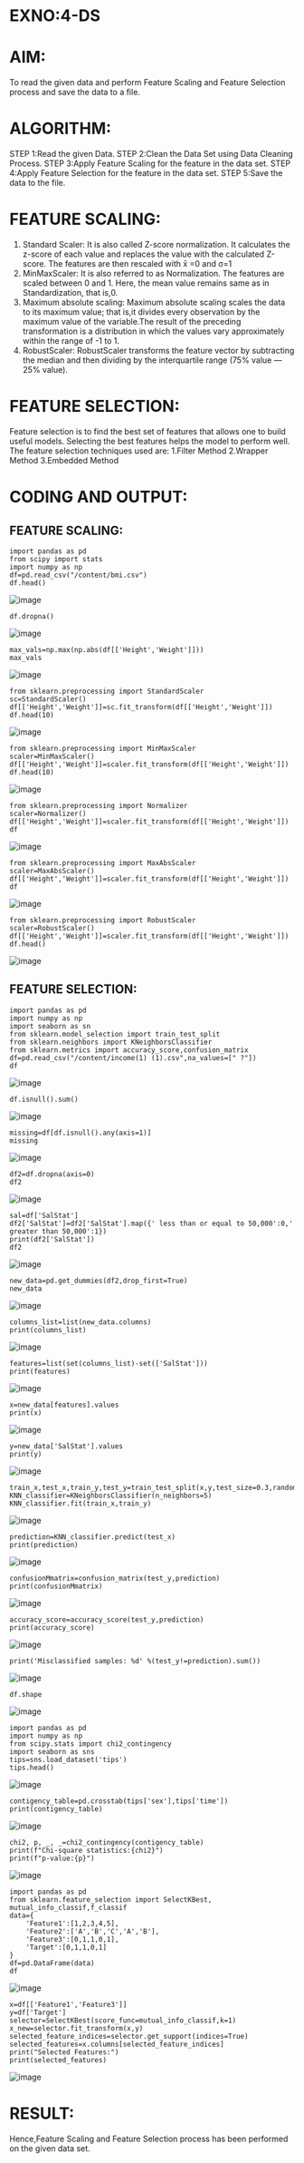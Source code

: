 # EXNO:4-DS
# AIM:
To read the given data and perform Feature Scaling and Feature Selection process and save the
data to a file.

# ALGORITHM:
STEP 1:Read the given Data.
STEP 2:Clean the Data Set using Data Cleaning Process.
STEP 3:Apply Feature Scaling for the feature in the data set.
STEP 4:Apply Feature Selection for the feature in the data set.
STEP 5:Save the data to the file.

# FEATURE SCALING:
1. Standard Scaler: It is also called Z-score normalization. It calculates the z-score of each value and replaces the value with the calculated Z-score. The features are then rescaled with x̄ =0 and σ=1
2. MinMaxScaler: It is also referred to as Normalization. The features are scaled between 0 and 1. Here, the mean value remains same as in Standardization, that is,0.
3. Maximum absolute scaling: Maximum absolute scaling scales the data to its maximum value; that is,it divides every observation by the maximum value of the variable.The result of the preceding transformation is a distribution in which the values vary approximately within the range of -1 to 1.
4. RobustScaler: RobustScaler transforms the feature vector by subtracting the median and then dividing by the interquartile range (75% value — 25% value).

# FEATURE SELECTION:
Feature selection is to find the best set of features that allows one to build useful models. Selecting the best features helps the model to perform well.
The feature selection techniques used are:
1.Filter Method
2.Wrapper Method
3.Embedded Method

# CODING AND OUTPUT:

## FEATURE SCALING:
```
import pandas as pd
from scipy import stats
import numpy as np
df=pd.read_csv("/content/bmi.csv")
df.head()
```

![image](https://github.com/user-attachments/assets/e8b6ab6f-d5d7-4a4c-90fc-645509266a47)

```
df.dropna()
```
![image](https://github.com/user-attachments/assets/3b341ad1-13ee-47a6-b0e6-30464bc1f6ab)

```
max_vals=np.max(np.abs(df[['Height','Weight']]))
max_vals
```
![image](https://github.com/user-attachments/assets/68ad2c2c-7146-4a75-87d4-683ed7abd46e)

```
from sklearn.preprocessing import StandardScaler
sc=StandardScaler()
df[['Height','Weight']]=sc.fit_transform(df[['Height','Weight']])
df.head(10)
```
![image](https://github.com/user-attachments/assets/15141f2e-3804-4cc3-be44-ed923c988b6f)

```
from sklearn.preprocessing import MinMaxScaler
scaler=MinMaxScaler()
df[['Height','Weight']]=scaler.fit_transform(df[['Height','Weight']])
df.head(10)
```
![image](https://github.com/user-attachments/assets/8925f6d9-bd94-4531-8c11-7f5806a52a4b)

```
from sklearn.preprocessing import Normalizer
scaler=Normalizer()
df[['Height','Weight']]=scaler.fit_transform(df[['Height','Weight']])
df
```
![image](https://github.com/user-attachments/assets/6792822f-08b3-4c14-b46d-217c59d87b2a)

```
from sklearn.preprocessing import MaxAbsScaler
scaler=MaxAbsScaler()
df[['Height','Weight']]=scaler.fit_transform(df[['Height','Weight']])
df
```

![image](https://github.com/user-attachments/assets/1245b6ac-0b34-4233-a052-df3d33f47229)

```
from sklearn.preprocessing import RobustScaler
scaler=RobustScaler()
df[['Height','Weight']]=scaler.fit_transform(df[['Height','Weight']])
df.head()
```
![image](https://github.com/user-attachments/assets/4b817c5d-e6b0-49a5-84c4-ed0db18ab713)

## FEATURE SELECTION:

```
import pandas as pd
import numpy as np
import seaborn as sn
from sklearn.model_selection import train_test_split
from sklearn.neighbors import KNeighborsClassifier
from sklearn.metrics import accuracy_score,confusion_matrix
df=pd.read_csv("/content/income(1) (1).csv",na_values=[" ?"])
df
```
![image](https://github.com/user-attachments/assets/7320176d-3c6e-4a11-ae08-a3600c8d65ea)

```
df.isnull().sum()
```
![image](https://github.com/user-attachments/assets/05892438-b109-4577-a94a-fd3a3b9dd5b0)

```
missing=df[df.isnull().any(axis=1)]
missing
```
![image](https://github.com/user-attachments/assets/c580054f-00c1-418e-b8d7-e0908e54ed06)

```
df2=df.dropna(axis=0)
df2
```
![image](https://github.com/user-attachments/assets/c8633039-6e66-45da-a94c-5a26ad248e31)

```
sal=df['SalStat']
df2['SalStat']=df2['SalStat'].map({' less than or equal to 50,000':0,' greater than 50,000':1})
print(df2['SalStat'])
df2
```

![image](https://github.com/user-attachments/assets/57dc5843-48d2-4a28-8052-c5a168bec6ee)

```
new_data=pd.get_dummies(df2,drop_first=True)
new_data
```
![image](https://github.com/user-attachments/assets/f960e418-02c5-48d8-b0cb-ae7a42c7ff2d)

```
columns_list=list(new_data.columns)
print(columns_list)
```
![image](https://github.com/user-attachments/assets/fcba6639-6266-4e55-ae4e-40850d036bc1)

```
features=list(set(columns_list)-set(['SalStat']))
print(features)
```
![image](https://github.com/user-attachments/assets/2930819f-a6a8-4ef4-943e-f8c8a7c20ffa)

```
x=new_data[features].values
print(x)
```
![image](https://github.com/user-attachments/assets/1d1afb6f-03d1-450d-a707-cbc0967118f8)

```
y=new_data['SalStat'].values
print(y)
```
![image](https://github.com/user-attachments/assets/c4b2ff88-e691-4c4f-bdf9-6de3fa9736de)

```
train_x,test_x,train_y,test_y=train_test_split(x,y,test_size=0.3,random_state=0)
KNN_classifier=KNeighborsClassifier(n_neighbors=5)
KNN_classifier.fit(train_x,train_y)
```
![image](https://github.com/user-attachments/assets/ba08df77-519b-4bcb-8ac1-1c54d1673cbe)

```
prediction=KNN_classifier.predict(test_x)
print(prediction)
```
![image](https://github.com/user-attachments/assets/e0e98fb0-624c-4033-a4f2-e9a82c1061e7)

```
confusionMmatrix=confusion_matrix(test_y,prediction)
print(confusionMmatrix)
```
![image](https://github.com/user-attachments/assets/35f201d9-ddf2-4539-b0ff-b6ca4de1ecd3)

```
accuracy_score=accuracy_score(test_y,prediction)
print(accuracy_score)
```
![image](https://github.com/user-attachments/assets/53d3d365-05d7-4a5b-b962-a2a845857dd4)

```
print('Misclassified samples: %d' %(test_y!=prediction).sum())
```
![image](https://github.com/user-attachments/assets/8911cdae-a822-4729-bb84-7a1e8c0a2373)

```
df.shape
```
![image](https://github.com/user-attachments/assets/13b713cd-2df9-403b-9d9f-93ff65e993ea)

```
import pandas as pd
import numpy as np
from scipy.stats import chi2_contingency
import seaborn as sns
tips=sns.load_dataset('tips')
tips.head()
```

![image](https://github.com/user-attachments/assets/bc2d0ea2-876d-43d1-b45c-8325685b0b36)

```
contigency_table=pd.crosstab(tips['sex'],tips['time'])
print(contigency_table)
```
![image](https://github.com/user-attachments/assets/e870e54a-721e-4c71-a97b-bd67447305e1)

```
chi2, p, _, _=chi2_contingency(contigency_table)
print(f"Chi-square statistics:{chi2}")
print(f"p-value:{p}")
```
![image](https://github.com/user-attachments/assets/a33ae3b0-40fe-4abf-b6cc-831649f142cf)

```
import pandas as pd
from sklearn.feature_selection import SelectKBest, mutual_info_classif,f_classif
data={
    'Feature1':[1,2,3,4,5],
    'Feature2':['A','B','C','A','B'],
    'Feature3':[0,1,1,0,1],
    'Target':[0,1,1,0,1]
}
df=pd.DataFrame(data)
df
```
![image](https://github.com/user-attachments/assets/60f4cda9-6921-426e-8c00-98e274edd510)

```
x=df[['Feature1','Feature3']]
y=df['Target']
selector=SelectKBest(score_func=mutual_info_classif,k=1)
x_new=selector.fit_transform(x,y)
selected_feature_indices=selector.get_support(indices=True)
selected_features=x.columns[selected_feature_indices]
print("Selected Features:")
print(selected_features)
```
![image](https://github.com/user-attachments/assets/de067558-b9ac-4c6a-b3b3-f7bf34ba422c)



# RESULT:

Hence,Feature Scaling and Feature Selection process has been performed on the given data set.
